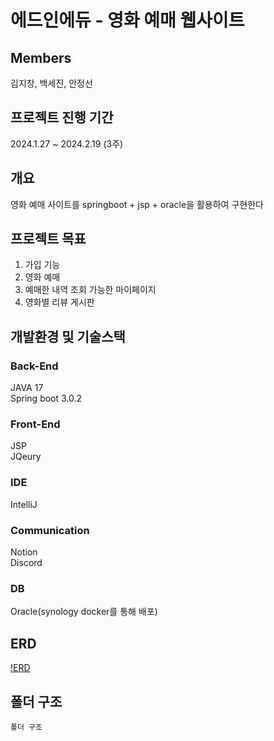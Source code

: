 # 에드인에듀 - 영화 예매 웹사이트

## Members

김지창, 백세진, 안정선  

## 프로젝트 진행 기간

2024.1.27 ~ 2024.2.19 (3주)

## 개요

영화 예매 사이트를 springboot + jsp + oracle을 활용하여 구현한다

## 프로젝트 목표

1. 가입 기능  
2. 영화 예매  
3. 예매한 내역 조회 가능한 마이페이지  
4. 영화별 리뷰 게시판

## 개발환경 및 기술스택

### Back-End

JAVA 17  
Spring boot 3.0.2

### Front-End

JSP  
JQeury

### IDE

IntelliJ  

### Communication

Notion  
Discord

### DB

Oracle(synology docker를 통해 배포)

## ERD
[!ERD](/assets/ERD.png)

## 폴더 구조
```
폴더 구조
```
